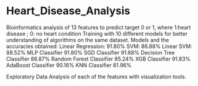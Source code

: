 # Heart_Disease_Analysis
Bioinformatics analysis of 13 features to predict target 0 or 1, where 1:heart disease ; 0: no heart condition
Training with 10 different models for better understanding of algorithms on the same dataset.
Models and the accuracies obtained:
  Linear Regression:          91.80%
  SVM:                        86.88%
  Linear SVM:                 88.52%
  MLP Classifier              91.80%
  SGD Classifier              91.88%
  Decision Tree Classifier    86.87%
  Random Forest Classifier    85.24%
  XGB Classifier              91.83%
  AdaBoost Classifier         90.16%
  KNN Classifier              81.96%
  
Exploratory Data Analysis of each of the features with visualization tools.
